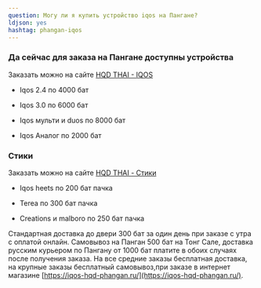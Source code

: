 ```yaml
---
question: Могу ли я купить устройство iqos на Пангане?
ldjson: yes
hashtag: phangan-iqos
---
```


### Да сейчас для заказа на Пангане доступны устройства

Заказать можно на сайте [HQD THAI - IQOS](https://hqdthai.ru/iqos/)

* Iqos 2.4 по 4000 бат

* Iqos 3.0 по 6000 бат

* Iqos мульти и duos по 8000 бат

* Iqos Аналог по 2000 бат

###  Стики 

Заказать можно на сайте [HQD THAI - Стики](https://hqdthai.ru/stiki/iqosstiki/)

* Iqos heets по 200 бат пачка

* Terea по 300 бат пачка

* Creations и malboro по 250 бат пачка
 
 Стандартная доставка до двери 300 бат за один день при заказе с утра с оплатой онлайн. Самовывоз на Панган 500 бат на Тонг Сале, доставка русским курьером по Пангану от  1000 бат платите в обоих случаях после получения заказа. На все средние заказы бесплатная доставка, на крупные заказы бесплатный самовывоз,при заказе в интернет магазине [https://iqos-hqd-phangan.ru/](https://iqos-hqd-phangan.ru/).

